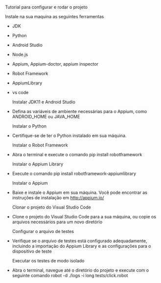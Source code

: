 Tutorial para configurar e rodar o projeto

Instale na sua maquina as seguintes ferramentas 

- JDK
- Python
- Android Studio
- Node.js
- Appium, Appium-doctor, appium inspector 
- Robot Framework
- AppiumLibrary
- vs code


  Instalar  JDK11  e Android Studio
- Defina as variáveis de ambiente necessárias para o Appium, como ANDROID_HOME ou JAVA_HOME

  Instalar o Python
- Certifique-se de ter o Python instalado em sua máquina. 

  Instalar o Robot Framework
- Abra o terminal e execute o comando pip install robotframework

  Instalar o Appium Library
- Execute o comando pip install robotframework-appiumlibrary

  Instalar o Appium
- Baixe e instale o Appium em sua máquina. Você pode encontrar as instruções de instalação em http://appium.io/

  Clonar o projeto do Visual Studio Code
- Clone o projeto do Visual Studio Code para a sua máquina, ou copie os arquivos necessários para um novo diretório

  Configurar o arquivo de testes
- Verifique se o arquivo de testes está configurado adequadamente, incluindo a importação do Appium Library e as configurações para o dispositivo de teste

  Executar os testes de modo isolado
- Abra o terminal, navegue até o diretório do projeto e execute com o seguinte comando robot -d ./logs -i long tests/click.robot

